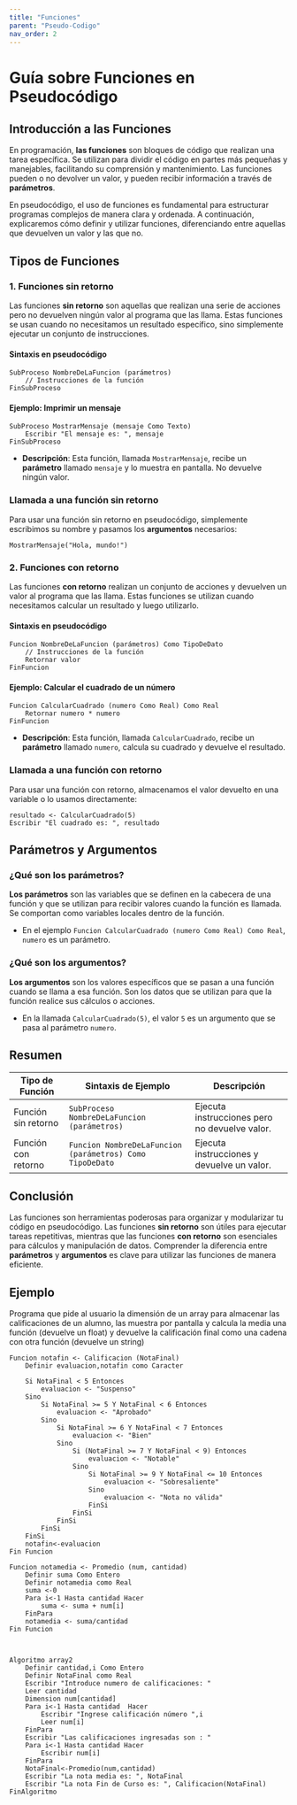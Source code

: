 ```yaml
---
title: "Funciones"
parent: "Pseudo-Codigo"
nav_order: 2
---
```


# Guía sobre Funciones en Pseudocódigo

## Introducción a las Funciones
En programación, **las funciones** son bloques de código que realizan una tarea específica. Se utilizan para dividir el código en partes más pequeñas y manejables, facilitando su comprensión y mantenimiento. Las funciones pueden o no devolver un valor, y pueden recibir información a través de **parámetros**.

En pseudocódigo, el uso de funciones es fundamental para estructurar programas complejos de manera clara y ordenada. A continuación, explicaremos cómo definir y utilizar funciones, diferenciando entre aquellas que devuelven un valor y las que no.

## Tipos de Funciones

### 1. Funciones sin retorno
Las funciones **sin retorno** son aquellas que realizan una serie de acciones pero no devuelven ningún valor al programa que las llama. Estas funciones se usan cuando no necesitamos un resultado específico, sino simplemente ejecutar un conjunto de instrucciones.

#### Sintaxis en pseudocódigo
```pseudocode
SubProceso NombreDeLaFuncion (parámetros)
    // Instrucciones de la función
FinSubProceso
```

#### Ejemplo: Imprimir un mensaje
```pseudocode
SubProceso MostrarMensaje (mensaje Como Texto)
    Escribir "El mensaje es: ", mensaje
FinSubProceso
```

- **Descripción**: Esta función, llamada `MostrarMensaje`, recibe un **parámetro** llamado `mensaje` y lo muestra en pantalla. No devuelve ningún valor.

### Llamada a una función sin retorno
Para usar una función sin retorno en pseudocódigo, simplemente escribimos su nombre y pasamos los **argumentos** necesarios:
```pseudocode
MostrarMensaje("Hola, mundo!")
```

### 2. Funciones con retorno
Las funciones **con retorno** realizan un conjunto de acciones y devuelven un valor al programa que las llama. Estas funciones se utilizan cuando necesitamos calcular un resultado y luego utilizarlo.

#### Sintaxis en pseudocódigo
```pseudocode
Funcion NombreDeLaFuncion (parámetros) Como TipoDeDato
    // Instrucciones de la función
    Retornar valor
FinFuncion
```

#### Ejemplo: Calcular el cuadrado de un número
```pseudocode
Funcion CalcularCuadrado (numero Como Real) Como Real
    Retornar numero * numero
FinFuncion
```

- **Descripción**: Esta función, llamada `CalcularCuadrado`, recibe un **parámetro** llamado `numero`, calcula su cuadrado y devuelve el resultado.

### Llamada a una función con retorno
Para usar una función con retorno, almacenamos el valor devuelto en una variable o lo usamos directamente:
```pseudocode
resultado <- CalcularCuadrado(5)
Escribir "El cuadrado es: ", resultado
```

## Parámetros y Argumentos

### ¿Qué son los parámetros?
**Los parámetros** son las variables que se definen en la cabecera de una función y que se utilizan para recibir valores cuando la función es llamada. Se comportan como variables locales dentro de la función.

- En el ejemplo `Funcion CalcularCuadrado (numero Como Real) Como Real`, `numero` es un parámetro.

### ¿Qué son los argumentos?
**Los argumentos** son los valores específicos que se pasan a una función cuando se llama a esa función. Son los datos que se utilizan para que la función realice sus cálculos o acciones.

- En la llamada `CalcularCuadrado(5)`, el valor `5` es un argumento que se pasa al parámetro `numero`.

## Resumen

| Tipo de Función           | Sintaxis de Ejemplo                                      | Descripción                                     |
|---------------------------|---------------------------------------------------------|-------------------------------------------------|
| Función sin retorno       | `SubProceso NombreDeLaFuncion (parámetros)`              | Ejecuta instrucciones pero no devuelve valor.   |
| Función con retorno       | `Funcion NombreDeLaFuncion (parámetros) Como TipoDeDato` | Ejecuta instrucciones y devuelve un valor.      |

## Conclusión
Las funciones son herramientas poderosas para organizar y modularizar tu código en pseudocódigo. Las funciones **sin retorno** son útiles para ejecutar tareas repetitivas, mientras que las funciones **con retorno** son esenciales para cálculos y manipulación de datos. Comprender la diferencia entre **parámetros** y **argumentos** es clave para utilizar las funciones de manera eficiente.


## Ejemplo

Programa que pide al usuario la dimensión de un array para almacenar las calificaciones de un alumno, las muestra por pantalla y calcula la media una función (devuelve un float) y devuelve la calificación final como una cadena con otra función (devuelve un string)

```pseudocode
Funcion notafin <- Calificacion (NotaFinal)
	Definir evaluacion,notafin como Caracter
	
	Si NotaFinal < 5 Entonces
        evaluacion <- "Suspenso"
    Sino
        Si NotaFinal >= 5 Y NotaFinal < 6 Entonces
            evaluacion <- "Aprobado"
        Sino
            Si NotaFinal >= 6 Y NotaFinal < 7 Entonces
                evaluacion <- "Bien"
            Sino
                Si (NotaFinal >= 7 Y NotaFinal < 9) Entonces
                    evaluacion <- "Notable"
                Sino
                    Si NotaFinal >= 9 Y NotaFinal <= 10 Entonces
                        evaluacion <- "Sobresaliente"
                    Sino
                        evaluacion <- "Nota no válida"
                    FinSi
                FinSi
            FinSi
        FinSi
    FinSi
	notafin<-evaluacion
Fin Funcion

Funcion notamedia <- Promedio (num, cantidad)
	Definir suma Como Entero
	Definir notamedia como Real
	suma <-0
	Para i<-1 Hasta cantidad Hacer
		suma <- suma + num[i]
	FinPara
	notamedia <- suma/cantidad
Fin Funcion



Algoritmo array2
	Definir cantidad,i Como Entero
	Definir NotaFinal como Real
	Escribir "Introduce numero de calificaciones: "
	Leer cantidad
	Dimension num[cantidad]
	Para i<-1 Hasta cantidad  Hacer
		Escribir "Ingrese calificación número ",i 
		Leer num[i]
	FinPara
	Escribir "Las calificaciones ingresadas son : "
	Para i<-1 Hasta cantidad Hacer
		Escribir num[i]
	FinPara
	NotaFinal<-Promedio(num,cantidad)
	Escribir "La nota media es: ", NotaFinal
	Escribir "La nota Fin de Curso es: ", Calificacion(NotaFinal)
FinAlgoritmo
```